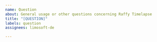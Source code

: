 ```yaml
---
name: Question
about: General usage or other questions concerning Raffy Timelapse
title: "[QUESTION]"
labels: question
assignees: limosoft-de

---
```



